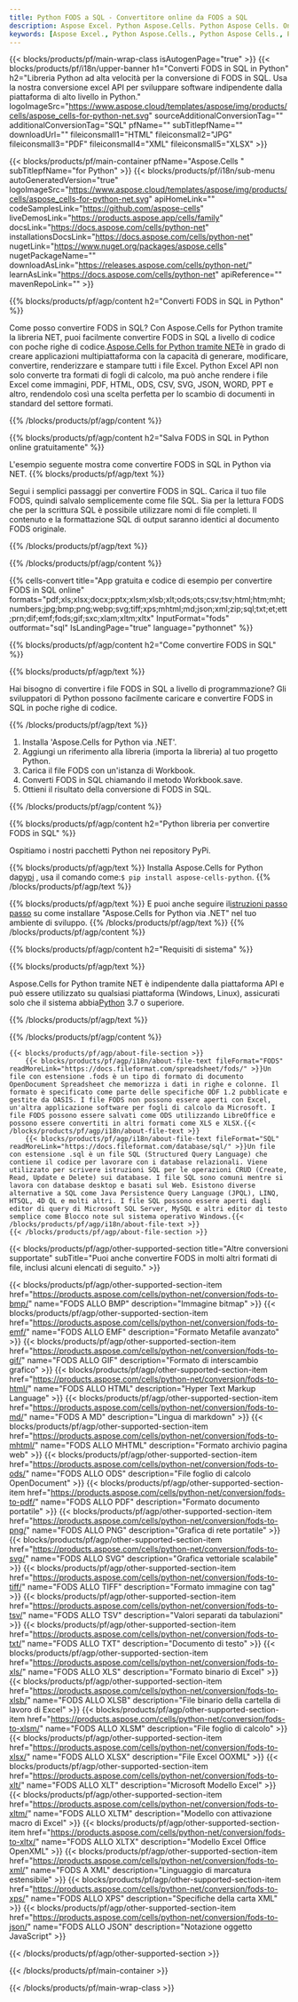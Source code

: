 ```yaml
---
title: Python FODS a SQL - Convertitore online da FODS a SQL
description: Aspose Excel. Python Aspose.Cells. Python Aspose Cells. Online gratuito Python Converti FODS in formato di salvataggio SQL. Python FODS in formato SQL. Salva FODS in SQL Python.
keywords: [Aspose Excel., Python Aspose.Cells., Python Aspose Cells., Python FODS to SQL saveformat., Free Online FODS to SQL Python., Python Convert FODS to SQL]
---
```

{{< blocks/products/pf/main-wrap-class isAutogenPage="true" >}}
{{< blocks/products/pf/i18n/upper-banner h1="Converti FODS in SQL in Python" h2="Libreria Python ad alta velocità per la conversione di FODS in SQL. Usa la nostra conversione excel API per sviluppare software indipendente dalla piattaforma di alto livello in Python." logoImageSrc="https://www.aspose.cloud/templates/aspose/img/products/cells/aspose_cells-for-python-net.svg" sourceAdditionalConversionTag="" additionalConversionTag="SQL" pfName="" subTitlepfName="" downloadUrl="" fileiconsmall1="HTML" fileiconsmall2="JPG" fileiconsmall3="PDF" fileiconsmall4="XML" fileiconsmall5="XLSX" >}}

{{< blocks/products/pf/main-container pfName="Aspose.Cells " subTitlepfName="for Python" >}}
{{< blocks/products/pf/i18n/sub-menu autoGeneratedVersion="true" logoImageSrc="https://www.aspose.cloud/templates/aspose/img/products/cells/aspose_cells-for-python-net.svg" apiHomeLink="" codeSamplesLink="https://github.com/aspose-cells" liveDemosLink="https://products.aspose.app/cells/family" docsLink="https://docs.aspose.com/cells/python-net" installationsDocsLink="https://docs.aspose.com/cells/python-net" nugetLink="https://www.nuget.org/packages/aspose.cells" nugetPackageName="" downloadAsLink="https://releases.aspose.com/cells/python-net/" learnAsLink="https://docs.aspose.com/cells/python-net" apiReference="" mavenRepoLink="" >}}


{{% blocks/products/pf/agp/content h2="Converti FODS in SQL in Python" %}}

 Come posso convertire FODS in SQL? Con Aspose.Cells for Python tramite la libreria NET, puoi facilmente convertire FODS in SQL a livello di codice con poche righe di codice.[Aspose.Cells for Python tramite NET](https://pypi.org/project/aspose-cells-python/)è in grado di creare applicazioni multipiattaforma con la capacità di generare, modificare, convertire, renderizzare e stampare tutti i file Excel. Python Excel API non solo converte tra formati di fogli di calcolo, ma può anche rendere i file Excel come immagini, PDF, HTML, ODS, CSV, SVG, JSON, WORD, PPT e altro, rendendolo così una scelta perfetta per lo scambio di documenti in standard del settore formati.

{{% /blocks/products/pf/agp/content %}}


{{% blocks/products/pf/agp/content h2="Salva FODS in SQL in Python online gratuitamente" %}}

L'esempio seguente mostra come convertire FODS in SQL in Python via NET.
{{% blocks/products/pf/agp/text %}}

Segui i semplici passaggi per convertire FODS in SQL. Carica il tuo file FODS, quindi salvalo semplicemente come file SQL. Sia per la lettura FODS che per la scrittura SQL è possibile utilizzare nomi di file completi. Il contenuto e la formattazione SQL di output saranno identici al documento FODS originale.

{{% /blocks/products/pf/agp/text %}}

{{% /blocks/products/pf/agp/content %}}

{{% cells-convert title="App gratuita e codice di esempio per convertire FODS in SQL online" formats="pdf;xls;xlsx;docx;pptx;xlsm;xlsb;xlt;ods;ots;csv;tsv;html;htm;mht;numbers;jpg;bmp;png;webp;svg;tiff;xps;mhtml;md;json;xml;zip;sql;txt;et;ett;prn;dif;emf;fods;gif;sxc;xlam;xltm;xltx" InputFormat="fods" outformat="sql" IsLandingPage="true" language="pythonnet" %}}

{{% blocks/products/pf/agp/content h2="Come convertire FODS in SQL" %}}

{{% blocks/products/pf/agp/text %}}

Hai bisogno di convertire i file FODS in SQL a livello di programmazione? Gli sviluppatori di Python possono facilmente caricare e convertire FODS in SQL in poche righe di codice.

{{% /blocks/products/pf/agp/text %}}

1.  Installa 'Aspose.Cells for Python via .NET'.
1.  Aggiungi un riferimento alla libreria (importa la libreria) al tuo progetto Python.
1.  Carica il file FODS con un'istanza di Workbook.
1.  Converti FODS in SQL chiamando il metodo Workbook.save.
1.  Ottieni il risultato della conversione di FODS in SQL.

{{% /blocks/products/pf/agp/content %}}


{{% blocks/products/pf/agp/content h2="Python libreria per convertire FODS in SQL" %}}

Ospitiamo i nostri pacchetti Python nei repository PyPi.

{{% blocks/products/pf/agp/text %}}
Installa Aspose.Cells for Python da<a href="https://pypi.org/project/aspose-cells-python/">pypi</a> , usa il comando come:<code>$ pip install aspose-cells-python</code>.
{{% /blocks/products/pf/agp/text %}}

{{% blocks/products/pf/agp/text %}}
 E puoi anche seguire il[istruzioni passo passo](https://docs.aspose.com/cells/python-net/getting-started/) su come installare "Aspose.Cells for Python via .NET" nel tuo ambiente di sviluppo.
{{% /blocks/products/pf/agp/text %}}
{{% /blocks/products/pf/agp/content %}}

{{% blocks/products/pf/agp/content h2="Requisiti di sistema" %}}

{{% blocks/products/pf/agp/text %}}

 Aspose.Cells for Python tramite NET è indipendente dalla piattaforma API e può essere utilizzato su qualsiasi piattaforma (Windows, Linux), assicurati solo che il sistema abbia[Python](https://www.python.org/downloads/) 3.7 o superiore.
 
{{% /blocks/products/pf/agp/text %}}

{{% /blocks/products/pf/agp/content %}}

<!-- aboutfile Starts -->
    {{< blocks/products/pf/agp/about-file-section >}}
        {{< blocks/products/pf/agp/i18n/about-file-text fileFormat="FODS" readMoreLink="https://docs.fileformat.com/spreadsheet/fods/" >}}Un file con estensione .fods è un tipo di formato di documento OpenDocument Spreadsheet che memorizza i dati in righe e colonne. Il formato è specificato come parte delle specifiche ODF 1.2 pubblicate e gestite da OASIS. I file FODS non possono essere aperti con Excel, un'altra applicazione software per fogli di calcolo da Microsoft. I file FODS possono essere salvati come ODS utilizzando LibreOffice e possono essere convertiti in altri formati come XLS e XLSX.{{< /blocks/products/pf/agp/i18n/about-file-text >}}
        {{< blocks/products/pf/agp/i18n/about-file-text fileFormat="SQL" readMoreLink="https://docs.fileformat.com/database/sql/" >}}Un file con estensione .sql è un file SQL (Structured Query Language) che contiene il codice per lavorare con i database relazionali. Viene utilizzato per scrivere istruzioni SQL per le operazioni CRUD (Create, Read, Update e Delete) sui database. I file SQL sono comuni mentre si lavora con database desktop e basati sul Web. Esistono diverse alternative a SQL come Java Persistence Query Language (JPQL), LINQ, HTSQL, 4D QL e molti altri. I file SQL possono essere aperti dagli editor di query di Microsoft SQL Server, MySQL e altri editor di testo semplice come Blocco note sul sistema operativo Windows.{{< /blocks/products/pf/agp/i18n/about-file-text >}}
    {{< /blocks/products/pf/agp/about-file-section >}}
<!-- aboutfile Ends -->

{{< blocks/products/pf/agp/other-supported-section title="Altre conversioni supportate" subTitle="Puoi anche convertire FODS in molti altri formati di file, inclusi alcuni elencati di seguito." >}}

{{< blocks/products/pf/agp/other-supported-section-item href="https://products.aspose.com/cells/python-net/conversion/fods-to-bmp/" name="FODS ALLO BMP" description="Immagine bitmap" >}}
{{< blocks/products/pf/agp/other-supported-section-item href="https://products.aspose.com/cells/python-net/conversion/fods-to-emf/" name="FODS ALLO EMF" description="Formato Metafile avanzato" >}}
{{< blocks/products/pf/agp/other-supported-section-item href="https://products.aspose.com/cells/python-net/conversion/fods-to-gif/" name="FODS ALLO GIF" description="Formato di interscambio grafico" >}}
{{< blocks/products/pf/agp/other-supported-section-item href="https://products.aspose.com/cells/python-net/conversion/fods-to-html/" name="FODS ALLO HTML" description="Hyper Text Markup Language" >}}
{{< blocks/products/pf/agp/other-supported-section-item href="https://products.aspose.com/cells/python-net/conversion/fods-to-md/" name="FODS A MD" description="Lingua di markdown" >}}
{{< blocks/products/pf/agp/other-supported-section-item href="https://products.aspose.com/cells/python-net/conversion/fods-to-mhtml/" name="FODS ALLO MHTML" description="Formato archivio pagina web" >}}
{{< blocks/products/pf/agp/other-supported-section-item href="https://products.aspose.com/cells/python-net/conversion/fods-to-ods/" name="FODS ALLO ODS" description="File foglio di calcolo OpenDocument" >}}
{{< blocks/products/pf/agp/other-supported-section-item href="https://products.aspose.com/cells/python-net/conversion/fods-to-pdf/" name="FODS ALLO PDF" description="Formato documento portatile" >}}
{{< blocks/products/pf/agp/other-supported-section-item href="https://products.aspose.com/cells/python-net/conversion/fods-to-png/" name="FODS ALLO PNG" description="Grafica di rete portatile" >}}
{{< blocks/products/pf/agp/other-supported-section-item href="https://products.aspose.com/cells/python-net/conversion/fods-to-svg/" name="FODS ALLO SVG" description="Grafica vettoriale scalabile" >}}
{{< blocks/products/pf/agp/other-supported-section-item href="https://products.aspose.com/cells/python-net/conversion/fods-to-tiff/" name="FODS ALLO TIFF" description="Formato immagine con tag" >}}
{{< blocks/products/pf/agp/other-supported-section-item href="https://products.aspose.com/cells/python-net/conversion/fods-to-tsv/" name="FODS ALLO TSV" description="Valori separati da tabulazioni" >}}
{{< blocks/products/pf/agp/other-supported-section-item href="https://products.aspose.com/cells/python-net/conversion/fods-to-txt/" name="FODS ALLO TXT" description="Documento di testo" >}}
{{< blocks/products/pf/agp/other-supported-section-item href="https://products.aspose.com/cells/python-net/conversion/fods-to-xls/" name="FODS ALLO XLS" description="Formato binario di Excel" >}}
{{< blocks/products/pf/agp/other-supported-section-item href="https://products.aspose.com/cells/python-net/conversion/fods-to-xlsb/" name="FODS ALLO XLSB" description="File binario della cartella di lavoro di Excel" >}}
{{< blocks/products/pf/agp/other-supported-section-item href="https://products.aspose.com/cells/python-net/conversion/fods-to-xlsm/" name="FODS ALLO XLSM" description="File foglio di calcolo" >}}
{{< blocks/products/pf/agp/other-supported-section-item href="https://products.aspose.com/cells/python-net/conversion/fods-to-xlsx/" name="FODS ALLO XLSX" description="File Excel OOXML" >}}
{{< blocks/products/pf/agp/other-supported-section-item href="https://products.aspose.com/cells/python-net/conversion/fods-to-xlt/" name="FODS ALLO XLT" description="Microsoft Modello Excel" >}}
{{< blocks/products/pf/agp/other-supported-section-item href="https://products.aspose.com/cells/python-net/conversion/fods-to-xltm/" name="FODS ALLO XLTM" description="Modello con attivazione macro di Excel" >}}
{{< blocks/products/pf/agp/other-supported-section-item href="https://products.aspose.com/cells/python-net/conversion/fods-to-xltx/" name="FODS ALLO XLTX" description="Modello Excel Office OpenXML" >}}
{{< blocks/products/pf/agp/other-supported-section-item href="https://products.aspose.com/cells/python-net/conversion/fods-to-xml/" name="FODS A XML" description="Linguaggio di marcatura estensibile" >}}
{{< blocks/products/pf/agp/other-supported-section-item href="https://products.aspose.com/cells/python-net/conversion/fods-to-xps/" name="FODS ALLO XPS" description="Specifiche della carta XML" >}}
{{< blocks/products/pf/agp/other-supported-section-item href="https://products.aspose.com/cells/python-net/conversion/fods-to-json/" name="FODS ALLO JSON" description="Notazione oggetto JavaScript" >}}

{{< /blocks/products/pf/agp/other-supported-section >}}

{{< /blocks/products/pf/main-container >}}
    
{{< /blocks/products/pf/main-wrap-class >}}
